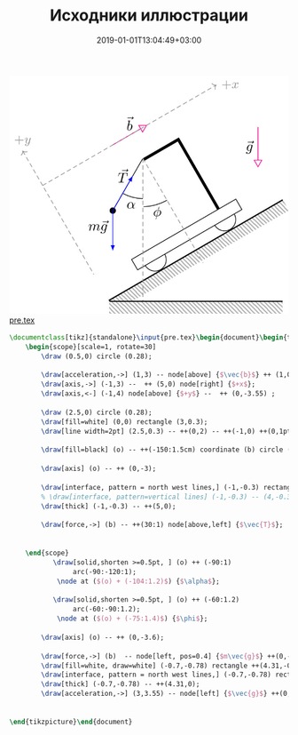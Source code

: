 ﻿---
title: "Исходники иллюстрации"
type: "notpost"
date:  2019-01-01T13:04:49+03:00
---
<a class="imag2" href="/cook/gallery/tikzpicture_5d3f74626f94f3e93a3f20296241b14a.tex"><img src="/cook/gallery/tikzpicture_5d3f74626f94f3e93a3f20296241b14a.pdf.jpg" alt=""></a>
<a href="/cook/gallery/pre">pre.tex</a>
```tex
\documentclass[tikz]{standalone}\input{pre.tex}\begin{document}\begin{tikzpicture}
    \begin{scope}[scale=1, rotate=30]
        \draw (0.5,0) circle (0.28);

        \draw[acceleration,->] (1,3) -- node[above] {$\vec{b}$} ++ (1,0);
        \draw[axis,->] (-1,3) --  ++ (5,0) node[right] {$+x$}; 
        \draw[axis,<-] (-1,4) node[above] {$+y$} --  ++ (0,-3.55) ; 

        \draw (2.5,0) circle (0.28);
        \draw[fill=white] (0,0) rectangle (3,0.3);
        \draw[line width=2pt] (2.5,0.3) -- ++(0,2) -- ++(-1,0) ++(0,1pt) coordinate (o);

        \draw[fill=black] (o) -- ++(-150:1.5cm) coordinate (b) circle (2pt); 

        \draw[axis] (o) -- ++ (0,-3);

        \draw[interface, pattern = north west lines,] (-1,-0.3) rectangle ++(5,-0.3);
        % \draw[interface, pattern=vertical lines] (-1,-0.3) -- (4,-0.3) --  ++(-150:0.6) -- (-1,-0.6) -- cycle;
        \draw[thick] (-1,-0.3) -- ++(5,0);

        \draw[force,->] (b) -- ++(30:1) node[above,left] {$\vec{T}$};


    \end{scope}
           \draw[solid,shorten >=0.5pt, ] (o) ++ (-90:1)
                arc(-90:-120:1);
            \node at ($(o) + (-104:1.2)$) {$\alpha$};

           \draw[solid,shorten >=0.5pt, ] (o) ++ (-60:1.2)
                arc(-60:-90:1.2);
            \node at ($(o) + (-75:1.4)$) {$\phi$};

        \draw[axis] (o) -- ++ (0,-3.6);

        \draw[force,->] (b)  -- node[left, pos=0.4] {$m\vec{g}$} ++(0,-1);
        \draw[fill=white, draw=white] (-0.7,-0.78) rectangle ++(4.31,-0.3);
        \draw[interface, pattern = north west lines,] (-0.7,-0.78) rectangle ++(4.31,-0.3);
        \draw[thick] (-0.7,-0.78) -- ++(4.31,0);
        \draw[acceleration,->] (3,3.55) -- node[left] {$\vec{g}$} ++(0,-1);

    
\end{tikzpicture}\end{document}
```